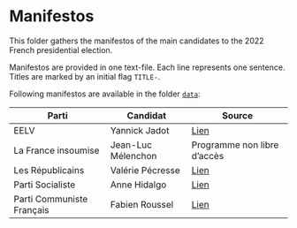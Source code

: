 
# Manifestos

This folder gathers the manifestos of the main candidates to the 2022
French presidential election.

Manifestos are provided in one text-file. Each line represents one
sentence. Titles are marked by an initial flag `TITLE-`.

Following manifestos are available in the folder
[`data`](https://github.com/benjaminguinaudeau/presidata2022/tree/master/manifesto/data):

| Parti                     | Candidat           | Source                                                                                                                                   |
|---------------------------|--------------------|------------------------------------------------------------------------------------------------------------------------------------------|
| EELV                      | Yannick Jadot      | [Lien](https://www.eelv.fr/files/2021/10/Projet-2022-11.07.21-NP-1.pdf)                                                                  |
| La France insoumise       | Jean-Luc Mélenchon | Programme non libre d’accès                                                                                                              |
| Les Républicains          | Valérie Pécresse   | [Lien](https://www.valeriepecresse.fr/mon-projet/)                                                                                       |
| Parti Socialiste          | Anne Hidalgo       | [Lien](https://d3n8a8pro7vhmx.cloudfront.net/2022avechidalgo/pages/208/attachments/original/1642600770/AH_PROGRAMME_A4_V6_Sommaire_.pdf) |
| Parti Communiste Français | Fabien Roussel     | [Lien](https://d3n8a8pro7vhmx.cloudfront.net/pcf/pages/3003/attachments/original/1621955637/document_programme.pdf)                      |
